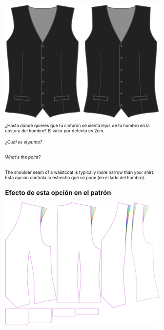 ![Inserción de hombro](shoulderinset.svg)

¿Hasta dónde quieres que tu cinturón se sienta lejos de tu hombro en la costura del hombro? El valor por defecto es 2cm.

<Note>

###### ¿Cuál es el punto?

###### What's the point?

The shoulder seam of a waistcoat is typically more narrow than your shirt. Esta opción controla lo estrecho que se pone (en el lado del hombro).

</Note>

## Efecto de esta opción en el patrón
![Esta imagen muestra el efecto de esta opción superponiendo varias variantes que tienen un valor diferente para esta opción](wahid_shoulderinset_sample.svg "Efecto de esta opción en el patrón")